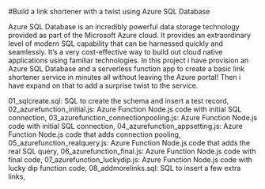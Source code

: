 #Build a link shortener with a twist using Azure SQL Database

Azure SQL Database is an incredibly powerful data storage technology provided as part of the Microsoft Azure cloud. It provides an extraordinary level of modern SQL capability that can be harnessed quickly and seamlessly. It’s a very cost-effective way to build out cloud native applications using familiar technologies. In this project i have provision an Azure SQL Database and a serverless function app to create a basic link shortener service in minutes all without leaving the Azure portal! Then i have expand on that to add a surprise twist to the service.

01_sqlcreate.sql: SQL to create the schema and insert a test record, 
02_azurefunction_initial.js: Azure Function Node.js code with initial SQL connection, 
03_azurefunction_connectionpooling.js: Azure Function Node.js code with initial SQL connection, 
04_azurefunction_appsetting.js: Azure Function Node.js code that adds connection pooling, 
05_azurefunction_realquery.js: Azure Function Node.js code that adds the real SQL query, 
06_azurefunction_final.js: Azure Function Node.js code with final code, 
07_azurefunction_luckydip.js: Azure Function Node.js code with lucky dip function code, 
08_addmorelinks.sql: SQL to insert a few extra links,
